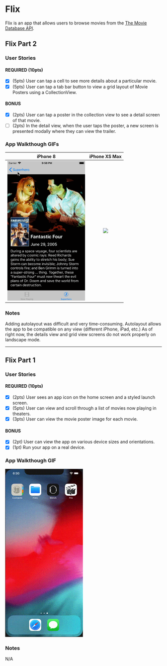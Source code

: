 # Flix

Flix is an app that allows users to browse movies from the [The Movie Database API](http://docs.themoviedb.apiary.io/#).

## Flix Part 2

### User Stories

#### REQUIRED (10pts)
- [x] (5pts) User can tap a cell to see more details about a particular movie.
- [x] (5pts) User can tap a tab bar button to view a grid layout of Movie Posters using a CollectionView.

#### BONUS
- [x] (2pts) User can tap a poster in the collection view to see a detail screen of that movie.
- [ ] (2pts) In the detail view, when the user taps the poster, a new screen is presented modally where they can view the trailer.

### App Walkthough GIFs

iPhone 8          |  iPhone XS Max
:-------------------------:|:-------------------------:
<img src="https://github.com/albertgertskis/Flix/blob/master/flix2_iPhone8.gif" width=250><br>  | <img src="https://github.com/albertgertskis/Flix/blob/master/flix2_iPhoneXSMax.gif" width=250><br>


### Notes
Adding autolayout was difficult and very time-consuming. Autolayout allows the app to be compatible on any view (different iPhone, iPad, etc.)
As of right now, the details view and grid view screens do not work properly on landscape mode.

---

## Flix Part 1

### User Stories

#### REQUIRED (10pts)
- [x] (2pts) User sees an app icon on the home screen and a styled launch screen.
- [x] (5pts) User can view and scroll through a list of movies now playing in theaters.
- [x] (3pts) User can view the movie poster image for each movie.

#### BONUS
- [x] (2pt) User can view the app on various device sizes and orientations.
- [x] (1pt) Run your app on a real device.

### App Walkthough GIF

<img src="https://github.com/albertgertskis/Flix/blob/master/flix.gif" width=250><br>

### Notes
N/A
